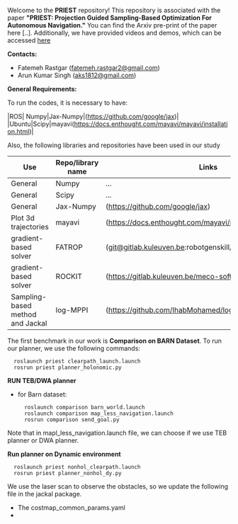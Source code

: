 Welcome to the **PRIEST** repository! This repository is associated with the paper **"PRIEST: Projection Guided Sampling-Based Optimization For Autonomous Navigation."** You can find the Arxiv pre-print of the paper here [..]. Additionally, we have provided videos and demos, which can be accessed [here](https://sites.google.com/view/priest-optimization)

**Contacts:**
- Fatemeh Rastgar (fatemeh.rastgar2@gmail.com)
- Arun Kumar Singh (aks1812@gmail.com)

**General Requirements:**

To run the codes, it is necessary to have: 

|ROS| Numpy|Jax-Numpy|(https://github.com/google/jax)|
|Ubuntu|Scipy|mayavi(https://docs.enthought.com/mayavi/mayavi/installation.html)|

Also, the following libraries and repositories have been used in our study

| Use| Repo/library name | Links |
| --- | --- |---|
| General | Numpy |...|
| General | Scipy |...|
| General | Jax-Numpy|(https://github.com/google/jax)|
|Plot 3d trajectories|mayavi|(https://docs.enthought.com/mayavi/mayavi/installation.html)|
|gradient-based solver | FATROP |(git@gitlab.kuleuven.be:robotgenskill/fatrop/fatrop.git)| 
|gradient-based solver |ROCKIT |(https://gitlab.kuleuven.be/meco-software/rockit)|
|Sampling-based method and Jackal| log-MPPI |(https://github.com/IhabMohamed/log-MPPI_ros)|

The first benchmark in our work is **Comparison on BARN Dataset**. To run our planner, we use the following commands: 

      roslaunch priest clearpath_launch.launch
      rosrun priest planner_holonomic.py

**RUN TEB/DWA planner**
* for Barn dataset:
  
        roslaunch comparison barn_world.launch
        roslaunch comparison map_less_navigation.launch
        rosrun comparison send_goal.py

Note that in mapl_less_navigation.launch file, we can choose if we use TEB planner or DWA planner.

**Run planner on Dynamic environment**

      roslaunch priest nonhol_clearpath.launch
      rosrun priest planner_nonhol_dy.py


 


We use the laser scan to observe the obstacles, so we update the following file in the jackal package.
 * The costmap_common_params.yaml
 * 
   

      
      

